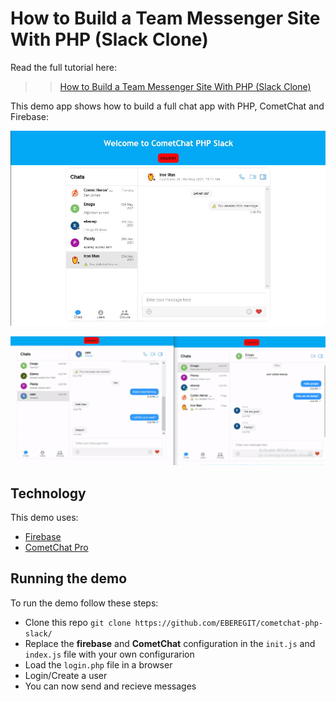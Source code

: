 # How to Build a Team Messenger Site With PHP (Slack Clone)

Read the full tutorial here:

>> [How to Build a Team Messenger Site With PHP (Slack Clone)]()

This demo app shows how to build a full chat app with PHP, CometChat and Firebase:

![Static Chat](https://raw.githubusercontent.com/EBEREGIT/cometchat-php-slack/master/screenshots/css.JPG)

![Chat in action](https://raw.githubusercontent.com/EBEREGIT/cometchat-php-slack/master/screenshots/ezgif.com-gif-maker(3).gif)

## Technology
This demo uses:
* [Firebase](https://firebase.google.com)
* [CometChat Pro](https://www.cometchat.com/pro)

## Running the demo
To run the demo follow these steps:
* Clone this repo ``git clone https://github.com/EBEREGIT/cometchat-php-slack/``
* Replace the **firebase** and **CometChat** configuration in the ``init.js`` and ``index.js`` file with your own configurarion
* Load the ``login.php`` file in a browser
* Login/Create a user
* You can now send and recieve messages
